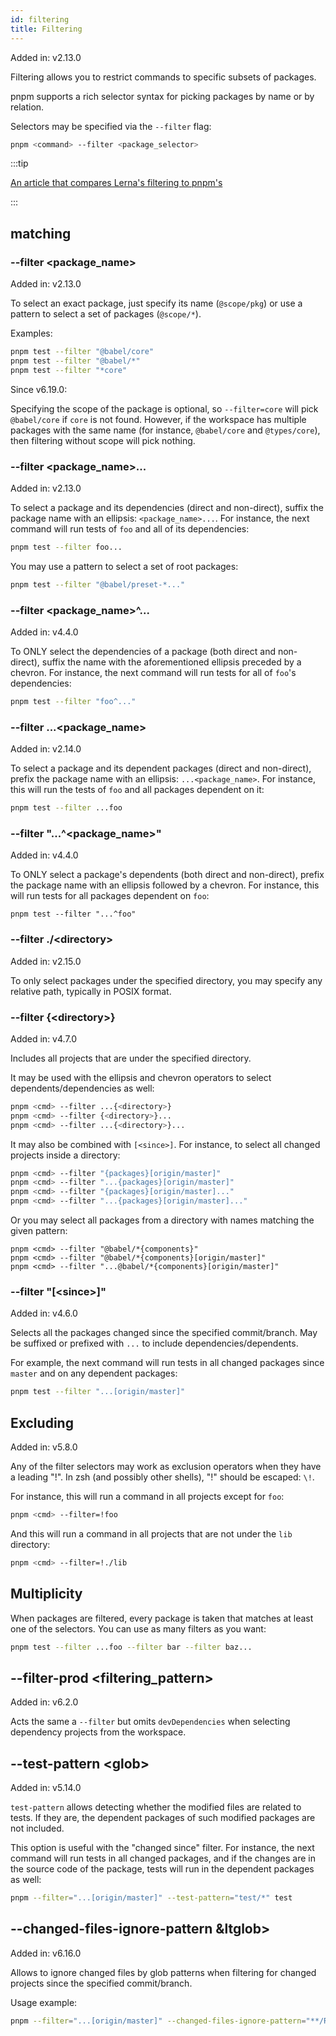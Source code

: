 ```yaml
---
id: filtering
title: Filtering
---
```


Added in: v2.13.0

Filtering allows you to restrict commands to specific subsets of packages.

pnpm supports a rich selector syntax for picking packages by name or by
relation.

Selectors may be specified via the `--filter` flag:

```sh
pnpm <command> --filter <package_selector>
```

:::tip

[An article that compares Lerna's filtering to pnpm's](https://medium.com/pnpm/pnpm-vs-lerna-filtering-in-a-multi-package-repository-1f68bc644d6a)

:::
## matching

### --filter &lt;package_name>

Added in: v2.13.0

To select an exact package, just specify its name (`@scope/pkg`) or use a
pattern to select a set of packages (`@scope/*`).

Examples:

```sh
pnpm test --filter "@babel/core"
pnpm test --filter "@babel/*"
pnpm test --filter "*core"
```

Since v6.19.0:

Specifying the scope of the package is optional, so `--filter=core` will pick `@babel/core` if `core` is not found.
However, if the workspace has multiple packages with the same name (for instance, `@babel/core` and `@types/core`),
then filtering without scope will pick nothing.

### --filter &lt;package_name>...

Added in: v2.13.0

To select a package and its dependencies (direct and non-direct), suffix the
package name with an ellipsis: `<package_name>...`. For instance, the next
command will run tests of `foo` and all of its dependencies:

```sh
pnpm test --filter foo...
```

You may use a pattern to select a set of root packages:

```sh
pnpm test --filter "@babel/preset-*..."
```

### --filter &lt;package_name>^...

Added in: v4.4.0

To ONLY select the dependencies of a package (both direct and non-direct),
suffix the name with the aforementioned ellipsis preceded by a chevron. For
instance, the next command will run tests for all of `foo`'s
dependencies:

```sh
pnpm test --filter "foo^..."
```

### --filter ...&lt;package_name>

Added in: v2.14.0

To select a package and its dependent packages (direct and non-direct), prefix
the package name with an ellipsis: `...<package_name>`. For instance, this will
run the tests of `foo` and all packages dependent on it:

```sh
pnpm test --filter ...foo
```

### --filter "...^&lt;package_name>"

Added in: v4.4.0

To ONLY select a package's dependents (both direct and non-direct), prefix the
package name with an ellipsis followed by a chevron. For instance, this will
run tests for all packages dependent on `foo`:

```text
pnpm test --filter "...^foo"
```

### --filter ./&lt;directory>

Added in: v2.15.0

To only select packages under the specified directory, you may specify any
relative path, typically in POSIX format.

### --filter {&lt;directory>}

Added in: v4.7.0

Includes all projects that are under the specified directory.

It may be used with the ellipsis and chevron operators to select
dependents/dependencies as well:

```sh
pnpm <cmd> --filter ...{<directory>}
pnpm <cmd> --filter {<directory>}...
pnpm <cmd> --filter ...{<directory>}...
```

It may also be combined with `[<since>]`. For instance, to select all changed
projects inside a directory:

```sh
pnpm <cmd> --filter "{packages}[origin/master]"
pnpm <cmd> --filter "...{packages}[origin/master]"
pnpm <cmd> --filter "{packages}[origin/master]..."
pnpm <cmd> --filter "...{packages}[origin/master]..."
```

Or you may select all packages from a directory with names matching the given
pattern:

```text
pnpm <cmd> --filter "@babel/*{components}"
pnpm <cmd> --filter "@babel/*{components}[origin/master]"
pnpm <cmd> --filter "...@babel/*{components}[origin/master]"
```

### --filter "[&lt;since>]"

Added in: v4.6.0

Selects all the packages changed since the specified commit/branch. May be
suffixed or prefixed with `...` to include dependencies/dependents.

For example, the next command will run tests in all changed packages since
`master` and on any dependent packages:

```sh
pnpm test --filter "...[origin/master]"
```

## Excluding

Added in: v5.8.0

Any of the filter selectors may work as exclusion operators when they have a
leading "!". In zsh (and possibly other shells), "!" should be escaped: `\!`.

For instance, this will run a command in all projects except for `foo`:

```sh
pnpm <cmd> --filter=!foo
```

And this will run a command in all projects that are not under the `lib`
directory:

```sh
pnpm <cmd> --filter=!./lib
```

## Multiplicity

When packages are filtered, every package is taken that matches at least one of
the selectors. You can use as many filters as you want:

```sh
pnpm test --filter ...foo --filter bar --filter baz...
```

## --filter-prod &lt;filtering_pattern>

Added in: v6.2.0

Acts the same a `--filter` but omits `devDependencies` when selecting dependency projects
from the workspace.

## --test-pattern &lt;glob>

Added in: v5.14.0

`test-pattern` allows detecting whether the modified files are related to tests.
If they are, the dependent packages of such modified packages are not included.

This option is useful with the "changed since" filter. For instance, the next
command will run tests in all changed packages, and if the changes are in the
source code of the package, tests will run in the dependent packages as well:

```sh
pnpm --filter="...[origin/master]" --test-pattern="test/*" test
```

## --changed-files-ignore-pattern &ltglob>

Added in: v6.16.0

Allows to ignore changed files by glob patterns when filtering for changed projects since the specified commit/branch.

Usage example:

```sh
pnpm --filter="...[origin/master]" --changed-files-ignore-pattern="**/README.md" run build
```
